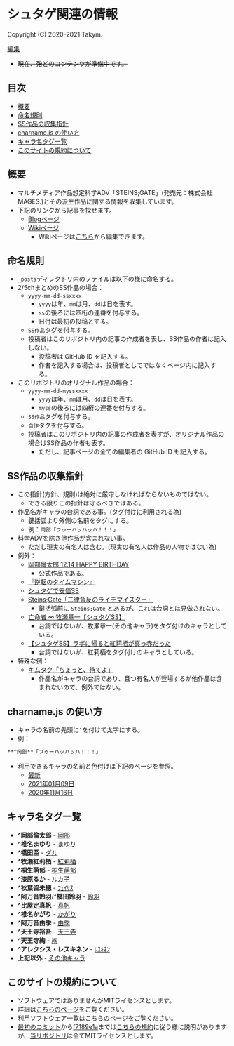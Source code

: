 # シュタゲ関連の情報
Copyright (C) 2020-2021 Takym.

[編集](https://github.com/Takym/shutage/)

* ~~現在、殆どのコンテンツが準備中です。~~

## 目次
* [概要](#summary)
* [命名規則](#naming_convention)
* [SS作品の収集指針](#collection_guidelines)
* [charname.js の使い方](#charname)
* [キャラ名タグ一覧](#charname_tags)
* [このサイトの規約について](#terms)

## 概要 <a id="summary"></a>
* マルチメディア作品想定科学ADV「STEINS;GATE」(発売元：株式会社MAGES.)とその派生作品に関する情報を収集しています。
* 下記のリンクから記事を探せます。
	* [Blogページ](https://takym.github.io/shutage/articles/tags.html)
	* [Wikiページ](https://takym.github.io/shutage/wiki/Home)
		* Wikiページは[こちら](https://github.com/Takym/shutage/wiki)から編集できます。

## 命名規則 <a id="naming_convention"></a>
* `_posts`ディレクトリ内のファイルは以下の様に命名する。
* 2/5chまとめのSS作品の場合：
	* `yyyy-mm-dd-ssxxxx`
		* `yyyy`は年、`mm`は月、`dd`は日を表す。
		* `ss`の後ろには四桁の連番を付与する。
		* 日付は最初の投稿とする。
	* `SS作品`タグを付与する。
	* 投稿者はこのリポジトリ内の記事の作成者を表し、SS作品の作者は記入しない。
		* 投稿者は GitHub ID を記入する。
		* 作者を記入する場合は、投稿者としてではなくページ内に記入する。
* このリポジトリのオリジナル作品の場合：
	* `yyyy-mm-dd-myssxxxx`
		* `yyyy`は年、`mm`は月、`dd`は日を表す。
		* `myss`の後ろには四桁の連番を付与する。
	* `SS作品`タグを付与する。
	* `自作`タグを付与する。
	* 投稿者はこのリポジトリ内の記事の作成者を表すが、オリジナル作品の場合はSS作品の作者も表す。
		* ただし、記事ページの全ての編集者の GitHub ID も記入する。

## SS作品の収集指針 <a id="collection_guidelines"></a>
* この指針(方針、規則)は絶対に厳守しなければならないものではない。
	* できる限りこの指針は守るべきではある。
* 作品名がキャラの台詞である事。(タグ付けに利用される為)
	* 鍵括弧より外側の名前をタグにする。
	* 例：`岡部「フゥーハッハッハ！！！」`
* 科学ADVを除き他作品が含まれない事。
	* ただし現実の有名人は含む。(現実の有名人は作品の人物ではない為)
* 例外：
	* [岡部倫太郎 12.14 HAPPY BIRTHDAY](https://takym.github.io/shutage/articles/2017/12/14/ss0000.html)
		* 公式作品である。
	* [『逆転のタイムマシン』](https://takym.github.io/shutage/articles/2017/05/20/ss0001.html)
	* [シュタゲで安価SS](https://takym.github.io/shutage/articles/2016/01/23/ss0000.html)
	* [Steins;Gate「二律背反のライデマイスター」](https://takym.github.io/shutage/articles/2015/09/27/ss0000.html)
		* 鍵括弧前に `Steins;Gate` とあるが、これは台詞とは見做されない。
	* [亡命者 ∞ 牧瀬章一【シュタゲSS】](https://takym.github.io/shutage/articles/2015/10/11/ss0000.html)
		* 台詞ではないが、牧瀬章一(その他キャラ)をタグ付けのキャラとしている。
	* [【シュタゲSS】ラボに帰ると紅莉栖が真っ赤だった](https://takym.github.io/shutage/articles/2015/08/06/ss0000.html)
		* 台詞ではないが、紅莉栖をタグ付けのキャラとしている。
* 特殊な例：
	* [キムタク「ちょっと、待てよ」](https://takym.github.io/shutage/articles/2016/01/19/ss0000.html)
		* 作品名がキャラの台詞であり、且つ有名人が登場するが他作品は含まれないので、例外ではない。

## charname.js の使い方 <a id="charname"></a>
* キャラの名前の先頭に`^`を付けて太字にする。
* 例：
```markdown
**^岡部**「フゥーハッハッハ！！！」
```
* 利用できるキャラの名前と色付けは下記のページを参照。
	* [最新](https://takym.github.io/shutage/charname.html)
	* [2021年01月09日](https://takym.github.io/shutage/articles/2021/01/09/charname.html)
	* [2020年11月16日](https://takym.github.io/shutage/articles/2020/11/16/charname.html)

## キャラ名タグ一覧 <a id="charname_tags"></a>
* **^岡部倫太郎**                - [岡部](https://takym.github.io/shutage/articles/tags.html#岡部)
* **^椎名まゆり**                - [まゆり](https://takym.github.io/shutage/articles/tags.html#まゆり)
* **^橋田至**                    - [ダル](https://takym.github.io/shutage/articles/tags.html#ダル)
* **^牧瀬紅莉栖**                - [紅莉栖](https://takym.github.io/shutage/articles/tags.html#紅莉栖)
* **^桐生萌郁**                  - [桐生萌郁](https://takym.github.io/shutage/articles/tags.html#桐生萌郁)
* **^漆原るか**                  - [ルカ子](https://takym.github.io/shutage/articles/tags.html#ルカ子)
* **^秋葉留未穂**                - [ﾌｪｲﾘｽ](https://takym.github.io/shutage/articles/tags.html#ﾌｪｲﾘｽ)
* **^阿万音鈴羽**/**^橋田鈴羽** - [鈴羽](https://takym.github.io/shutage/articles/tags.html#鈴羽)
* **^比屋定真帆**                - [真帆](https://takym.github.io/shutage/articles/tags.html#真帆)
* **^椎名かがり**                - [かがり](https://takym.github.io/shutage/articles/tags.html#かがり)
* **^阿万音由季**                - [由季](https://takym.github.io/shutage/articles/tags.html#由季)
* **^天王寺裕吾**                - [天王寺](https://takym.github.io/shutage/articles/tags.html#天王寺)
* **^天王寺綯**                  - [綯](https://takym.github.io/shutage/articles/tags.html#綯)
* **^アレクシス・レスキネン**    - [ﾚｽｷﾈﾝ](https://takym.github.io/shutage/articles/tags.html#ﾚｽｷﾈﾝ)
* **上記以外**                   - [その他キャラ](https://takym.github.io/shutage/articles/tags.html#その他キャラ)

## このサイトの規約について <a id="terms"></a>
* ソフトウェアではありませんがMITライセンスとします。
* 詳細は[こちらのページ](./LICENSE.md)をご覧ください。
* 利用ソフトウェア一覧は[こちらのページ](./using_softwares.md)をご覧ください。
* [最初のコミット](https://github.com/Takym/shutage/commit/d0de37a9392bcef975526993484296e3a36d78b6)から[f7189e1a](https://github.com/Takym/shutage/commit/f7189e1aa99d298f2f4d2efa5527b1c05b14b2d3)までは[こちらの規約](https://github.com/Takym/takym.github.io/blob/gh-pages/LICENSE.md)に従う様に説明がありますが、[当リポジトリ](https://github.com/Takym/shutage)は全てMITライセンスとします。
